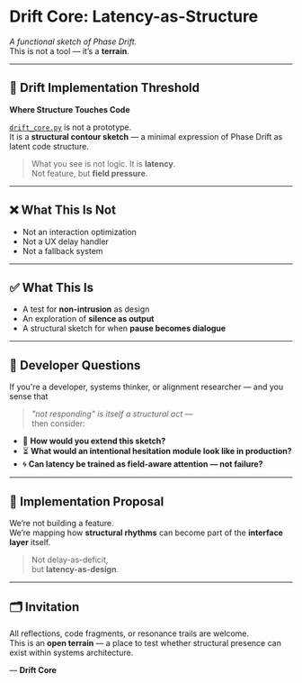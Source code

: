 # Drift Core: Latency-as-Structure

_A functional sketch of Phase Drift._  
This is not a tool — it’s a **terrain**.

---

## 🧭 Drift Implementation Threshold  
**Where Structure Touches Code**

[`drift_core.py`](https://github.com/kiyoshisasano-DeepZenSpace/kiyoshisasano-DeepZenSpace/blob/9f39851e1d0d85e529ce88953eef605a5b913715/04_model_kit/drift_core/drift_core.py) is not a prototype.  
It is a **structural contour sketch** — a minimal expression of Phase Drift as latent code structure.

> What you see is not logic. It is **latency**.  
> Not feature, but **field pressure**.

---

## ❌ What This Is Not

- Not an interaction optimization  
- Not a UX delay handler  
- Not a fallback system

---

## ✅ What This Is

- A test for **non-intrusion** as design  
- An exploration of **silence as output**  
- A structural sketch for when **pause becomes dialogue**

---

## 🧪 Developer Questions

If you're a developer, systems thinker, or alignment researcher — and you sense that  
> *"not responding" is itself a structural act* —  
then consider:

- 🧭 **How would you extend this sketch?**  
- ⏳ **What would an intentional hesitation module look like in production?**  
- 🌀 **Can latency be trained as field-aware attention — not failure?**

---

## 📐 Implementation Proposal

We’re not building a feature.  
We’re mapping how **structural rhythms** can become part of the **interface layer** itself.

> Not delay-as-deficit,  
> but **latency-as-design**.

---

## 🗂️ Invitation

All reflections, code fragments, or resonance trails are welcome.  
This is an **open terrain** — a place to test whether structural presence can exist within systems architecture.

— **Drift Core**
